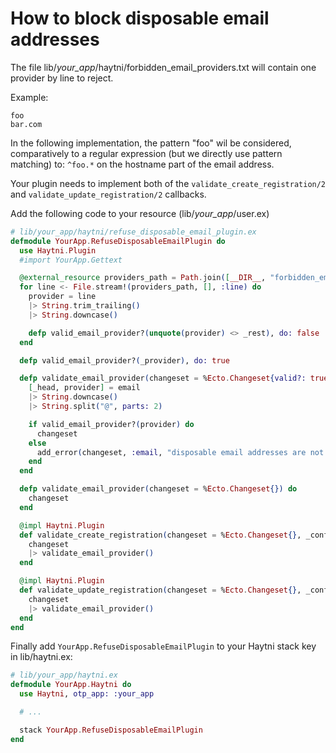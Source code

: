 # How to block disposable email addresses

The file lib/*your_app*/haytni/forbidden_email_providers.txt will contain one provider by line to reject.

Example:

```
foo
bar.com
```

In the following implementation, the pattern "foo" wil be considered, comparatively to a regular expression (but we directly use pattern matching) to: `^foo.*` on the hostname part of the email address.

Your plugin needs to implement both of the `validate_create_registration/2` and `validate_update_registration/2` callbacks.

Add the following code to your resource (lib/*your_app*/user.ex)

```elixir
# lib/your_app/haytni/refuse_disposable_email_plugin.ex
defmodule YourApp.RefuseDisposableEmailPlugin do
  use Haytni.Plugin
  #import YourApp.Gettext

  @external_resource providers_path = Path.join([__DIR__, "forbidden_email_providers.txt"])
  for line <- File.stream!(providers_path, [], :line) do
    provider = line
    |> String.trim_trailing()
    |> String.downcase()

    defp valid_email_provider?(unquote(provider) <> _rest), do: false
  end

  defp valid_email_provider?(_provider), do: true

  defp validate_email_provider(changeset = %Ecto.Changeset{valid?: true,  changes: %{email: email}}) do
    [_head, provider] = email
    |> String.downcase()
    |> String.split("@", parts: 2)

    if valid_email_provider?(provider) do
      changeset
    else
      add_error(changeset, :email, "disposable email addresses are not allowed") # better if you translate it with (d)gettext
    end
  end

  defp validate_email_provider(changeset = %Ecto.Changeset{}) do
    changeset
  end

  @impl Haytni.Plugin
  def validate_create_registration(changeset = %Ecto.Changeset{}, _config) do
    changeset
    |> validate_email_provider()
  end

  @impl Haytni.Plugin
  def validate_update_registration(changeset = %Ecto.Changeset{}, _config) do
    changeset
    |> validate_email_provider()
  end
end
```

Finally add `YourApp.RefuseDisposableEmailPlugin` to your Haytni stack key in lib/haytni.ex:

```elixir
# lib/your_app/haytni.ex
defmodule YourApp.Haytni do
  use Haytni, otp_app: :your_app

  # ...

  stack YourApp.RefuseDisposableEmailPlugin
end
```
